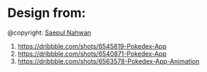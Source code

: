 # Design from:
@copyright:
[Saepul Nahwan](https://dribbble.com/saepulnahwan23)

1. https://dribbble.com/shots/6545819-Pokedex-App
1. https://dribbble.com/shots/6540871-Pokedex-App
1. https://dribbble.com/shots/6563578-Pokedex-App-Animation



